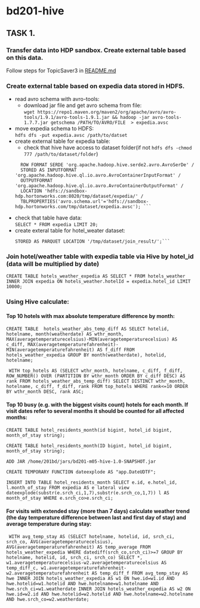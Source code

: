 # bd201-hive
## TASK 1. 
### Transfer data into HDP sandbox. Create external table based on this data.
Follow steps for TopicSaver3 in [README.md](https://github.com/Nexxezz/kafkastreamsapp/blob/master/README.md)
 ### Create external table based on expedia data stored in HDFS.
 * read avro schema with avro-tools:
   * download jar file and get avro schema from file:  
   ```wget https://repo1.maven.org/maven2/org/apache/avro/avro-tools/1.9.1/avro-tools-1.9.1.jar && hadoop -jar avro-tools-1.7.7.jar getschema /PATH/TO/AVRO/FILE  > expedia.avsc```
 * move expedia schema to HDFS:  
 ```hdfs dfs -put expedia.avsc /path/to/datset```
 * create external table for expedia table:
    * check that hive have access to dataset folder(if not ```hdfs dfs -chmod 777 /path/to/dataset/folder```)  
    ```CREATE EXTERNAL TABLE expedia /  
      ROW FORMAT SERDE 'org.apache.hadoop.hive.serde2.avro.AvroSerDe' /  
      STORED AS INPUTFORMAT 'org.apache.hadoop.hive.ql.io.avro.AvroContainerInputFormat' /  
      OUTPUTFORMAT 'org.apache.hadoop.hive.ql.io.avro.AvroContainerOutputFormat' /  
      LOCATION 'hdfs://sandbox-hdp.hortonworks.com:8020/tmp/dataset/expedia/' /  
      TBLPROPERTIES('avro.schema.url'='hdfs://sandbox-hdp.hortonworks.com/tmp/dataset/expedia.avsc'); ```
  * check that table have data:  
  ```SELECT * FROM expedia LIMIT 20;```
  * create exteral table for hotel_weater dataset:  
    ```CREATE EXTERNAL TABLE hotels_weather (hotel_id double,hotel_name string,avg_tmpr_f double,avg_tmpr_c double,wthr_date string)  
    STORED AS PARQUET LOCATION '/tmp/dataset/join_result/';```
  ### Join hotel/weather table with expedia table via Hive by hotel_id (data will be multiplied by date)  
  ```CREATE TABLE hotels_weather_expedia AS SELECT * FROM hotels_weather INNER JOIN expedia ON hotels_weather.hotelId = expedia.hotel_id LIMIT 10000;```  
### Using Hive calculate:  
#### Top 10 hotels with max absolute temperature difference by month:
```CREATE TABLE  hotels_weather_abs_temp_diff AS SELECT hotelid, hotelname, month(weatherdate) AS wthr_month, MAX(averagetemperaturecelsius)-MIN(averagetemperaturecelsius) AS c_diff, MAX(averagetemperaturefahrenheit)-MIN(averagetemperaturefahrenheit) AS f_diff FROM hotels_weather_expedia GROUP BY month(weatherdate), hotelid, hotelname;```    

``` WITH top_hotels AS (SELECT wthr_month, hotelname, c_diff, f_diff, ROW_NUMBER() OVER (PARTITION BY wthr_month ORDER BY c_diff DESC) AS rank FROM hotels_weather_abs_temp_diff) SELECT DISTINCT wthr_month, hotelname, c_diff, f_diff, rank FROM top_hotels WHERE rank<=10 ORDER BY wthr_month DESC, rank ASC;```
#### Top 10 busy (e.g. with the biggest visits count) hotels for each month. If visit dates refer to several months it should be counted for all affected months:
```CREATE TABLE hotel_residents_month(id bigint, hotel_id bigint, month_of_stay string);```  

```CREATE TABLE hotel_residents_month(ID bigint, hotel_id bigint, month_of_stay string);```  

```ADD JAR /home/201bd/jars/bd201-m05-hive-1.0-SNAPSHOT.jar```  

```CREATE TEMPORARY FUNCTION dateexplode AS "app.DateUDTF";```  

```INSERT INTO TABLE hotel_residents_month SELECT e.id, e.hotel_id, l.month_of_stay FROM expedia AS e lateral view dateexplode(substr(e.srch_ci,1,7),substr(e.srch_co,1,7)) l AS month_of_stay WHERE e.srch_co>e.srch_ci;```  
#### For visits with extended stay (more than 7 days) calculate weather trend (the day temperature difference between last and first day of stay) and average temperature during stay:  
``` WITH avg_temp_stay AS (SELECT hotelname, hotelid, id, srch_ci, srch_co, AVG(averagetemperaturecelsius), AVG(averagetemperaturefahrenheit) AS temp_average FROM hotels_weather_expedia WHERE datediff(srch_co,srch_ci)>=7 GROUP BY hotelname, hotelid, id, srch_ci, srch_co) SELECT *, w1.averagetemperaturecelsius-w2.averagetemperaturecelsius AS temp_diff_c, w1.averagetemperaturefahrenheit-w2.averagetemperaturefahrenheit AS temp_diff_f FROM avg_temp_stay AS hwe INNER JOIN hotels_weather_expedia AS w1 ON hwe.id=w1.id AND hwe.hotelid=w1.hotelid AND hwe.hotelname=w1.hotelname AND hwe.srch_ci=w1.weatherdate INNER JOIN hotels_weather_expedia AS w2 ON hwe.id=w2.id AND hwe.hotelid=w2.hotelid AND hwe.hotelname=w2.hotelname AND hwe.srch_co=w2.weatherdate;```
